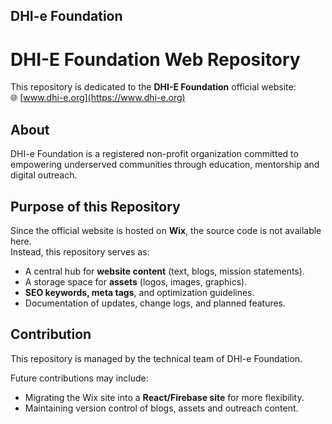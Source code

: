 ## DHI-e Foundation
# DHI-E Foundation Web Repository

This repository is dedicated to the **DHI-E Foundation** official website:  
🌐 [www.dhi-e.org](https://www.dhi-e.org)

## About
DHI-e Foundation is a registered non-profit organization committed to empowering underserved communities through education, mentorship and digital outreach.

## Purpose of this Repository
Since the official website is hosted on **Wix**, the source code is not available here.  
Instead, this repository serves as:
-  A central hub for **website content** (text, blogs, mission statements).  
-  A storage space for **assets** (logos, images, graphics).  
-  **SEO keywords, meta tags**, and optimization guidelines.  
-  Documentation of updates, change logs, and planned features.  

## Contribution
This repository is managed by the technical team of DHI-e Foundation. 

Future contributions may include:
- Migrating the Wix site into a **React/Firebase site** for more flexibility.  
- Maintaining version control of blogs, assets and outreach content.  
